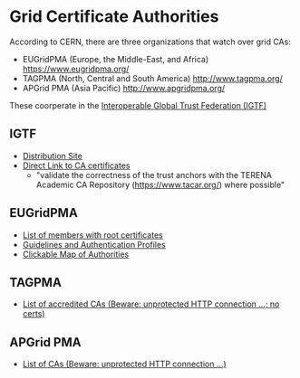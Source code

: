 # Grid Certificate Authorities

According to CERN, there are three organizations that watch over grid CAs:
* EUGridPMA (Europe, the Middle-East, and Africa) https://www.eugridpma.org/
* TAGPMA (North, Central and South America) http://www.tagpma.org/
* APGrid PMA (Asia Pacific) http://www.apgridpma.org/

These coorperate in the [Interoperable Global Trust Federation (IGTF)](https://www.igtf.net/)

## IGTF

* [Distribution Site](https://dist.igtf.net/)
* [Direct Link to CA certificates](https://dl.igtf.net/distribution/igtf/current/)
    * "validate the correctness of the trust anchors with the TERENA Academic CA Repository (https://www.tacar.org/) where possible"


## EUGridPMA

* [List of members with root certificates](https://www.eugridpma.org/members/membership)
* [Guidelines and Authentication Profiles](https://www.eugridpma.org/guidelines/)
* [Clickable Map of Authorities](https://www.eugridpma.org/members/worldmap/)

## TAGPMA

* [List of accredited CAs (Beware: unprotected HTTP connection ...; no certs)](https://www.tagpma.org/accredited-cas)

## APGrid PMA

* [List of CAs (Beware: unprotected HTTP connection ...)](http://www.apgridpma.org/CA/CertificateAuthorities.html)
